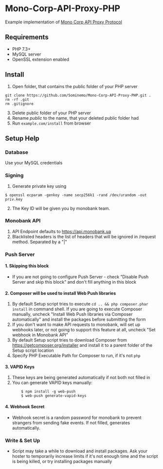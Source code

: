 # Mono-Corp-API-Proxy-PHP
Example implementation of [Mono Corp API Proxy Protocol](https://gist.github.com/Sominemo/64845669d6326f2f73d356f025656bdb)

## Requirements
- PHP 7.3+
- MySQL server
- OpenSSL extension enabled

## Install
1. Open folder, that contains the public folder of your PHP server
```shell
git clone https://github.com/Sominemo/Mono-Corp-API-Proxy-PHP.git .
rm -rf .git
rm .gitignore
```
3. Delete public folder of your PHP server
4. Rename *public* to the name, that your deleted public folder had 
3. Run `example.com/install` from browser

## Setup Help
### Database
Use your MySQL credentials

### Signing
1. Generate private key using 
```shell
$ openssl ecparam -genkey -name secp256k1 -rand /dev/urandom -out priv.key
```
2. The Key ID will be given you by monobank team.

### Monobank API
1. API Endpoint defaults to https://api.monobank.ua
2. Blacklisted headers is the list of headers that will be ignored in /request method. Separated by a "|"

### Push Server
#### 1. Skipping this block
- If you are not going to configure Push Server - check "Disable Push Server and skip this block" and don't fill anything in this block

#### 2. Composer will be used to install Web Push libraries
1. By default Setup script tries to execute `cd .. && php composer.phar install` in command shell. If you are going to execute Composer manually, uncheck "Install Web Push libraries via Composer automatically" and install the packages before submitting the form
2. If you don't want to make API requests to monobank, will set up webhooks later, or not going to support this feature at all, uncheck "Set webhook in Monobank API"
3. By default Setup script tries to download Composer from https://getcomposer.org/installer and install it to a parent folder of the Setup script location
4. Specify PHP Executable Path for Composer to run, if it's not `php`

#### 3. VAPID Keys
1. These keys are being generated automatically if not both not filled in
2. You can generate VAPID keys manually:
    ```shell
        $ npm install -g web-push
        $ web-push generate-vapid-keys
    ```

#### 4. Webhook Secret
- Webhook secret is a random password for monobank to prevent strangers from sending fake events. If not filled, generates automatically.

### Write & Set Up
- Script may take a while to download and install packages. Ask your hoster to temporarily increase limits if it's not enough time and the script is being killed, or try installing packages manually